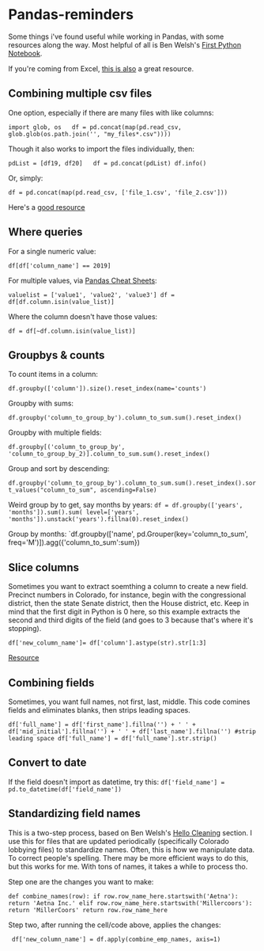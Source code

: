 # Pandas-reminders

Some things i've found useful while working in Pandas, with some resources along the way. Most helpful of all is Ben Welsh's [First Python Notebook](https://first-python-notebook.readthedocs.io/index.html).

If you're coming from Excel, [this is also](https://github.com/ank0409/Ditching-Excel-for-Python/blob/master/Ditching%20Excel%20for%20Python!.ipynb) a great resource.

## Combining multiple csv files

One option, especially if there are many files with like columns:

`import glob, os  
df = pd.concat(map(pd.read_csv, glob.glob(os.path.join('', "my_files*.csv"))))`

Though it also works to import the files individually, then: 

`pdList = [df19, df20]  
df = pd.concat(pdList)
df.info()`

Or, simply:

`df = pd.concat(map(pd.read_csv, ['file_1.csv', 'file_2.csv']))`

Here's a [good resource](https://towardsdatascience.com/combining-pandas-dataframes-the-easy-way-41eb0f2c1ebf)

## Where queries

For a single numeric value:

`df[df['column_name'] == 2019]`

For multiple values, via [Pandas Cheat Sheets](http://sy-edm.com/stories/pandas_cheat_sheets.html):

`valuelist = ['value1', 'value2', 'value3']
df = df[df.column.isin(value_list)]`

Where the column doesn't have those values:

`df = df[~df.column.isin(value_list)]`

## Groupbys & counts

To count items in a column:

`df.groupby(['column']).size().reset_index(name='counts')`

Groupby with sums:

`df.groupby('column_to_group_by').column_to_sum.sum().reset_index()`

Groupby with multiple fields:

`df.groupby[('column_to_group_by', 'column_to_group_by_2)].column_to_sum.sum().reset_index()`

Group and sort by descending:

`df.groupby('column_to_group_by').column_to_sum.sum().reset_index().sort_values("column_to_sum", ascending=False)`

Weird group by to get, say months by years:
`df = df.groupby(['years', 'months']).sum().sum(
    level=['years', 'months']).unstack('years').fillna(0).reset_index()`

Group by months:
`df.groupby(['name', pd.Grouper(key='column_to_sum', freq='M')]).agg({'column_to_sum':sum})

## Slice columns

Sometimes you want to extract soemthing a column to create a new field. Precinct numbers in Colorado, for instance, begin with the congressional district, then the state Senate district, then the House district, etc. Keep in mind that the first digit in Python is 0 here, so this example extracts the second and third digits of the field (and goes to 3 because that's where it's stopping).

`df['new_column_name']= df['column'].astype(str).str[1:3]`

[Resource](https://stackoverflow.com/questions/20025882/add-a-string-prefix-to-each-value-in-a-string-column-using-pandas)

## Combining fields

Sometimes, you want full names, not first, last, middle. This code comines fields and eliminates blanks, then strips leading spaces.

`df['full_name'] = df['first_name'].fillna('') + ' ' + df['mid_initial'].fillna('') + ' ' + df['last_name'].fillna('')
#strip leading space
df['full_name'] = df['full_name'].str.strip()`

## Convert to date

If the field doesn't import as datetime, try this:
`df['field_name'] = pd.to_datetime(df['field_name'])`

## Standardizing field names

This is a two-step process, based on Ben Welsh's [Hello Cleaning](https://first-python-notebook.readthedocs.io/cleaning/index.html) section. I use this for files that are updated periodically (specifically Colorado lobbying files) to standardize names. Often, this is how we manipulate data. To correct people's spelling. There may be more efficient ways to do this, but this works for me. With tons of names, it takes a while to process tho.

Step one are the changes you want to make:

`def combine_names(row):
    if row.row_name_here.startswith('Aetna'):
        return 'Aetna Inc.'
     elif row.row_name_here.startswith('Millercoors'):
        return 'MillerCoors'
 return row.row_name_here`
 
 Step two, after running the cell/code above, applies the changes:
 
` df['new_column_name'] = df.apply(combine_emp_names, axis=1)`
